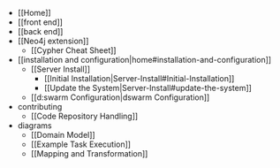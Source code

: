 * [[Home]]
* [[front end]]
* [[back end]]
* [[Neo4j extension]]
  * [[Cypher Cheat Sheet]]
* [[installation and configuration|home#installation-and-configuration]]
  * [[Server Install]]
    * [[Initial Installation|Server-Install#Initial-Installation]]
    * [[Update the System|Server-Install#update-the-system]]
  * [[d:swarm Configuration|dswarm Configuration]]
* contributing
  * [[Code Repository Handling]]
* diagrams
  * [[Domain Model]]
  * [[Example Task Execution]]
  * [[Mapping and Transformation]]